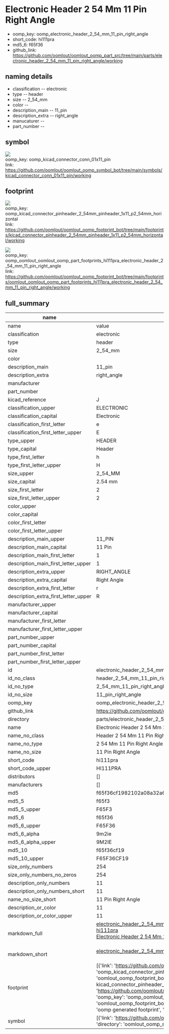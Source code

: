 # Electronic Header 2 54 Mm 11 Pin Right Angle

  
* oomp_key: oomp_electronic_header_2_54_mm_11_pin_right_angle 
* short_code: hi111pra
* md5_6: f65f36  
* github_link: https://github.com/oomlout/oomlout_oomp_part_src/tree/main/parts/electronic_header_2_54_mm_11_pin_right_angle/working  
## naming details
* classification -- electronic
* type -- header
* size -- 2_54_mm
* color -- 
* description_main -- 11_pin
* description_extra -- right_angle
* manucaturer -- 
* part_number -- 



## symbol

![](symbol/{index}/working/working_600.png)  
oomp_key: oomp_kicad_connector_conn_01x11_pin  
link: https://github.com/oomlout/oomlout_oomp_symbol_bot/tree/main/symbols/kicad_connector_conn_01x11_pin/working  

## footprint

![](footprint/{index}/working/working_600.png)  
oomp_key: oomp_kicad_connector_pinheader_2_54mm_pinheader_1x11_p2_54mm_horizontal  
link: https://github.com/oomlout/oomlout_oomp_footprint_bot/tree/main/footprints/kicad_connector_pinheader_2_54mm_pinheader_1x11_p2_54mm_horizontal/working  

![](footprint/{index}/working/working_600.png)  
oomp_key: oomp_oomlout_oomlout_oomp_part_footprints_hi111pra_electronic_header_2_54_mm_11_pin_right_angle  
link: https://github.com/oomlout/oomlout_oomp_footprint_bot/tree/main/footprints/oomlout_oomlout_oomp_part_footprints_hi111pra_electronic_header_2_54_mm_11_pin_right_angle/working  

## full_summary
| name | value | 
| --- | --- | 
| name | value | 
| classification | electronic | 
| type | header | 
| size | 2_54_mm | 
| color |  | 
| description_main | 11_pin | 
| description_extra | right_angle | 
| manufacturer |  | 
| part_number |  | 
| kicad_reference | J | 
| classification_upper | ELECTRONIC | 
| classification_capital | Electronic | 
| classification_first_letter | e | 
| classification_first_letter_upper | E | 
| type_upper | HEADER | 
| type_capital | Header | 
| type_first_letter | h | 
| type_first_letter_upper | H | 
| size_upper | 2_54_MM | 
| size_capital | 2.54 mm | 
| size_first_letter | 2 | 
| size_first_letter_upper | 2 | 
| color_upper |  | 
| color_capital |  | 
| color_first_letter |  | 
| color_first_letter_upper |  | 
| description_main_upper | 11_PIN | 
| description_main_capital | 11 Pin | 
| description_main_first_letter | 1 | 
| description_main_first_letter_upper | 1 | 
| description_extra_upper | RIGHT_ANGLE | 
| description_extra_capital | Right Angle | 
| description_extra_first_letter | r | 
| description_extra_first_letter_upper | R | 
| manufacturer_upper |  | 
| manufacturer_capital |  | 
| manufacturer_first_letter |  | 
| manufacturer_first_letter_upper |  | 
| part_number_upper |  | 
| part_number_capital |  | 
| part_number_first_letter |  | 
| part_number_first_letter_upper |  | 
| id | electronic_header_2_54_mm_11_pin_right_angle | 
| id_no_class | header_2_54_mm_11_pin_right_angle | 
| id_no_type | 2_54_mm_11_pin_right_angle | 
| id_no_size | 11_pin_right_angle | 
| oomp_key | oomp_electronic_header_2_54_mm_11_pin_right_angle | 
| github_link | https://github.com/oomlout/oomlout_oomp_part_src/tree/main/parts/electronic_header_2_54_mm_11_pin_right_angle/working | 
| directory | parts/electronic_header_2_54_mm_11_pin_right_angle | 
| name | Electronic Header 2 54 Mm 11 Pin Right Angle | 
| name_no_class | Header 2 54 Mm 11 Pin Right Angle | 
| name_no_type | 2 54 Mm 11 Pin Right Angle | 
| name_no_size | 11 Pin Right Angle | 
| short_code | hi111pra | 
| short_code_upper | HI111PRA | 
| distributors | [] | 
| manufacturers | [] | 
| md5 | f65f36cf1982102a08a32a6e7199d6ed | 
| md5_5 | f65f3 | 
| md5_5_upper | F65F3 | 
| md5_6 | f65f36 | 
| md5_6_upper | F65F36 | 
| md5_6_alpha | 9m2ie | 
| md5_6_alpha_upper | 9M2IE | 
| md5_10 | f65f36cf19 | 
| md5_10_upper | F65F36CF19 | 
| size_only_numbers | 254 | 
| size_only_numbers_no_zeros | 254 | 
| description_only_numbers | 11 | 
| description_only_numbers_short | 11 | 
| name_no_size_short | 11 Pin Right Angle | 
| description_or_color | 11 | 
| description_or_color_upper | 11 | 
| markdown_full | [electronic_header_2_54_mm_11_pin_right_angle](https://github.com/oomlout/oomlout_oomp_part_src/tree/main/parts/electronic_header_2_54_mm_11_pin_right_angle/working)<br>[hi111pra](https://github.com/oomlout/oomlout_oomp_part_src/tree/main/parts/electronic_header_2_54_mm_11_pin_right_angle/working)<br>[Electronic Header 2 54 Mm 11 Pin Right Angle](https://github.com/oomlout/oomlout_oomp_part_src/tree/main/parts/electronic_header_2_54_mm_11_pin_right_angle/working)<br><br> | 
| markdown_short | [electronic_header_2_54_mm_11_pin_right_angle](https://github.com/oomlout/oomlout_oomp_part_src/tree/main/parts/electronic_header_2_54_mm_11_pin_right_angle/working)<br><br> | 
| footprint | [{'link': 'https://github.com/oomlout/oomlout_oomp_footprint_bot/tree/main/foootprntss/kicad_connector_pinheader_2_54mm_pinheader_1x11_p2_54mm_horizontal', 'oomp_key': 'oomp_kicad_connector_pinheader_2_54mm_pinheader_1x11_p2_54mm_horizontal', 'directory': 'oomlout_oomp_footprint_bot/footprints/kicad_connector_pinheader_2_54mm_pinheader_1x11_p2_54mm_horizontal//working/working.kicad_mod', 'note': 'source footprint kicad_connector_pinheader_2_54mm_pinheader_1x11_p2_54mm_horizontal', 'index': 0}, {'link': 'https://github.com/oomlout/oomlout_oomp_footprint_bot/tree/main/foootprntss/oomlout_oomlout_oomp_part_footprints_hi111pra_electronic_header_2_54_mm_11_pin_right_angle', 'oomp_key': 'oomp_oomlout_oomlout_oomp_part_footprints_hi111pra_electronic_header_2_54_mm_11_pin_right_angle', 'directory': 'oomlout_oomp_footprint_bot/footprints/oomlout_oomlout_oomp_part_footprints_hi111pra_electronic_header_2_54_mm_11_pin_right_angle//working/working.kicad_mod', 'note': 'oomp generated footprint', 'index': 1}] | 
| symbol | [{'link': 'https://github.com/oomlout/oomlout_oomp_symbol_bot/tree/main/symbols/kicad_connector_conn_01x11_pin', 'oomp_key': 'oomp_kicad_connector_conn_01x11_pin', 'directory': 'oomlout_oomp_symbol_bot/symbols/kicad_connector_conn_01x11_pin//working/working.kicad_sym', 'index': 0}] | 
